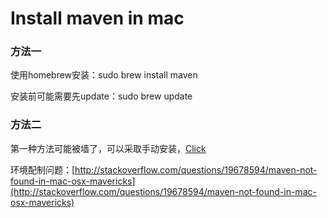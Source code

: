 Install maven in mac
===

### 方法一

使用homebrew安装：sudo brew install maven

安装前可能需要先update：sudo brew update

### 方法二

第一种方法可能被墙了，可以采取手动安装，[Click](http://blog.csdn.net/f_zongjian/article/details/24144803)

环境配制问题：[http://stackoverflow.com/questions/19678594/maven-not-found-in-mac-osx-mavericks](http://stackoverflow.com/questions/19678594/maven-not-found-in-mac-osx-mavericks)
